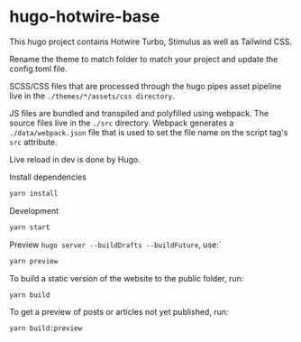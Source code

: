 # hugo-hotwire-base

This hugo project contains Hotwire Turbo, Stimulus as well as Tailwind CSS.

Rename the theme to match folder to match your project and update the config.toml file.

SCSS/CSS files that are processed through the hugo pipes asset pipeline live in the `./themes/*/assets/css directory`.

JS files are bundled and transpiled and polyfilled using webpack.  The source files live in the `./src` directory. 
Webpack generates a `./data/webpack.json` file that is used to set the file name on the script tag's `src` attribute.

Live reload in dev is done by Hugo.

Install dependencies
```bash
yarn install
```

Development
```bash
yarn start
```

Preview `hugo server --buildDrafts --buildFuture`, use:`
```bash
yarn preview
```

To build a static version of the website to the public folder, run:

```bash
yarn build
```

To get a preview of posts or articles not yet published, run:

```bash
yarn build:preview
```

